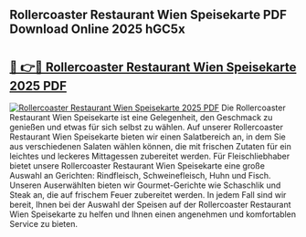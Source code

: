 ## Rollercoaster Restaurant Wien Speisekarte PDF Download Online 2025 hGC5x

# <h2><a href="http://gce2h57.nevu.top/?p=Rollercoaster+Restaurant+Wien+Speisekarte">🔗 👉🔴 Rollercoaster Restaurant Wien Speisekarte 2025 PDF</a></h2>

[![Rollercoaster Restaurant Wien Speisekarte 2025 PDF](https://i.imgur.com/dBaPXMq.png)](http://gce2h57.nevu.top/?p=Rollercoaster+Restaurant+Wien+Speisekarte)
Die Rollercoaster Restaurant Wien Speisekarte ist eine Gelegenheit, den Geschmack zu genießen und etwas für sich selbst zu wählen. Auf unserer Rollercoaster Restaurant Wien Speisekarte bieten wir einen Salatbereich an, in dem Sie aus verschiedenen Salaten wählen können, die mit frischen Zutaten für ein leichtes und leckeres Mittagessen zubereitet werden. Für Fleischliebhaber bietet unsere Rollercoaster Restaurant Wien Speisekarte eine große Auswahl an Gerichten: Rindfleisch, Schweinefleisch, Huhn und Fisch. Unseren Auserwählten bieten wir Gourmet-Gerichte wie Schaschlik und Steak an, die auf frischem Feuer zubereitet werden. In jedem Fall sind wir bereit, Ihnen bei der Auswahl der Speisen auf der Rollercoaster Restaurant Wien Speisekarte zu helfen und Ihnen einen angenehmen und komfortablen Service zu bieten.
